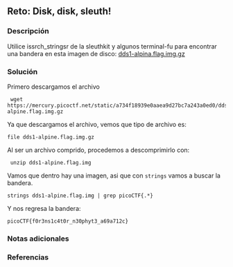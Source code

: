 ## Reto: Disk, disk, sleuth!
### Descripción
Utilice issrch_stringsr de la sleuthkit y algunos terminal-fu para encontrar una bandera en esta imagen de disco: [dds1-alpina.flag.img.gz](https://mercury.picoctf.net/static/a734f18939e0aaea9d27bc7a243a0ed0/dds1-alpine.flag.img.gz)
### Solución
Primero descargamos el archivo
```shell
 wget https://mercury.picoctf.net/static/a734f18939e0aaea9d27bc7a243a0ed0/dds1-alpine.flag.img.gz
```

Ya que descargamos el archivo, vemos que tipo de archivo es:
```shell
file dds1-alpine.flag.img.gz
```

Al ser un archivo comprido, procedemos a descomprimirlo con:
```
 unzip dds1-alpine.flag.img
```

Vamos que dentro hay una imagen, asi que con `strings` vamos a buscar la bandera.
```shell
strings dds1-alpine.flag.img | grep picoCTF{.*}
```

Y nos regresa la bandera:
```flag
picoCTF{f0r3ns1c4t0r_n30phyt3_a69a712c}
```
### Notas adicionales
### Referencias

